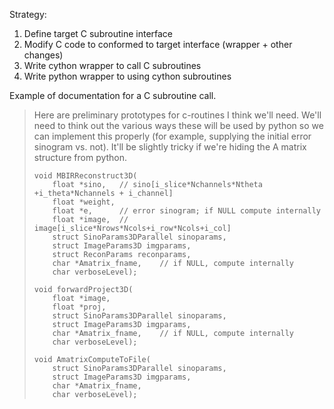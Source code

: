 
Strategy:

1. Define target C subroutine interface
2. Modify C code to conformed to target interface (wrapper + other changes)
3. Write cython wrapper to call C subroutines
4. Write python wrapper to using cython subroutines



Example of documentation for a C subroutine call.


> Here are preliminary prototypes for c-routines I think we'll need. We'll need to think out the various ways these will be used by python so we can implement this properly (for example, supplying the initial error sinogram vs. not). It'll be slightly tricky if we're hiding the A matrix structure from python.
> 
> ```
> void MBIRReconstruct3D(
>     float *sino,   // sino[i_slice*Nchannels*Ntheta +i_theta*Nchannels + i_channel]
>     float *weight,
>     float *e,      // error sinogram; if NULL compute internally
>     float *image,  // image[i_slice*Nrows*Ncols+i_row*Ncols+i_col]
>     struct SinoParams3DParallel sinoparams,
>     struct ImageParams3D imgparams,
>     struct ReconParams reconparams,
>     char *Amatrix_fname,    // if NULL, compute internally
>     char verboseLevel);
>  
> void forwardProject3D(
>     float *image,
>     float *proj,
>     struct SinoParams3DParallel sinoparams,
>     struct ImageParams3D imgparams,
>     char *Amatrix_fname,    // if NULL, compute internally
>     char verboseLevel);
> 
> void AmatrixComputeToFile(
>     struct SinoParams3DParallel sinoparams,
>     struct ImageParams3D imgparams,
>     char *Amatrix_fname,
>     char verboseLevel);
> ```


